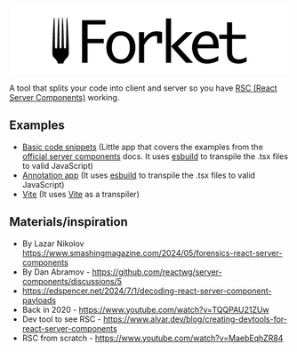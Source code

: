 <p align="center">
  <img width="500" height="120" src="./assets/logo_500x120_bg.png">
</p>

A tool that splits your code into client and server so you have [RSC (React Server Components)](https://react.dev/reference/rsc/server-components) working.
‎
## Examples

* [Basic code snippets](./examples/basic/) (Little app that covers the examples from the [official server components](https://react.dev/reference/rsc/server-components) docs. It uses [esbuild](https://esbuild.github.io/) to transpile the .tsx files to valid JavaScript)
* [Annotation app](./examples/annotation-app/) (It uses [esbuild](https://esbuild.github.io/) to transpile the .tsx files to valid JavaScript)
* [Vite](./examples/vite/) (It uses [Vite](https://vite.dev/) as a transpiler)

## Materials/inspiration

* By Lazar Nikolov https://www.smashingmagazine.com/2024/05/forensics-react-server-components
* By Dan Abramov - https://github.com/reactwg/server-components/discussions/5
* https://edspencer.net/2024/7/1/decoding-react-server-component-payloads
* Back in 2020 - https://www.youtube.com/watch?v=TQQPAU21ZUw
* Dev tool to see RSC - https://www.alvar.dev/blog/creating-devtools-for-react-server-components
* RSC from scratch - https://www.youtube.com/watch?v=MaebEqhZR84
